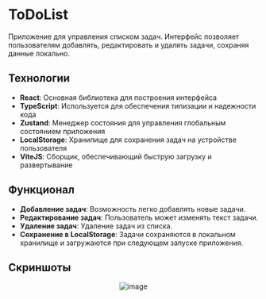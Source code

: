 # ToDoList

Приложение для управления списком задач.
Интерфейс позволяет пользователям добавлять, редактировать и удалять задачи, сохраняя данные локально.

## Технологии
- **React**: Основная библиотека для построения интерфейса
- **TypeScript**: Используется для обеспечения типизации и надежности кода
- **Zustand**: Менеджер состояния для управления глобальным состоянием приложения
- **LocalStorage**: Хранилище для сохранения задач на устройстве пользователя
- **ViteJS**: Сборщик, обеспечивающий быструю загрузку и развертывание

## Функционал
- **Добавление задач**: Возможность легко добавлять новые задачи.
- **Редактирование задач**: Пользователь может изменять текст задачи.
- **Удаление задач**: Удаление задач из списка.
- **Сохранение в LocalStorage**: Задачи сохраняются в локальном хранилище и загружаются при следующем запуске приложения.

## Скриншоты
<div align="center">
  <img src="https://github.com/user-attachments/assets/ecb077cd-d4f2-495c-9d03-9609527a1d24" alt="image">
</div>
